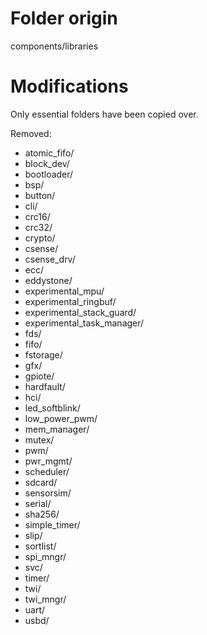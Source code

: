 # Folder origin

components/libraries

# Modifications

Only essential folders have been copied over.

Removed:
 * atomic_fifo/
 * block_dev/
 * bootloader/
 * bsp/
 * button/
 * cli/
 * crc16/
 * crc32/
 * crypto/
 * csense/
 * csense_drv/
 * ecc/
 * eddystone/
 * experimental_mpu/
 * experimental_ringbuf/
 * experimental_stack_guard/
 * experimental_task_manager/
 * fds/
 * fifo/
 * fstorage/
 * gfx/
 * gpiote/
 * hardfault/
 * hci/
 * led_softblink/
 * low_power_pwm/
 * mem_manager/
 * mutex/
 * pwm/
 * pwr_mgmt/
 * scheduler/
 * sdcard/
 * sensorsim/
 * serial/
 * sha256/
 * simple_timer/
 * slip/
 * sortlist/
 * spi_mngr/
 * svc/
 * timer/
 * twi/
 * twi_mngr/
 * uart/
 * usbd/

